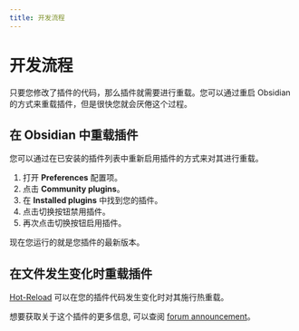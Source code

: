 ```yaml
---
title: 开发流程
---
```


# 开发流程

只要您修改了插件的代码，那么插件就需要进行重载。您可以通过重启 Obsidian 的方式来重载插件，但是很快您就会厌倦这个过程。
## 在 Obsidian 中重载插件

您可以通过在已安装的插件列表中重新启用插件的方式来对其进行重载。

1. 打开 **Preferences** 配置项。
2. 点击 **Community plugins**。
3. 在 **Installed plugins** 中找到您的插件。
4. 点击切换按钮禁用插件。
5. 再次点击切换按钮启用插件。

现在您运行的就是您插件的最新版本。

## 在文件发生变化时重载插件

[Hot-Reload](https://github.com/pjeby/hot-reload) 可以在您的插件代码发生变化时对其施行热重载。

想要获取关于这个插件的更多信息, 可以查阅 [forum announcement](https://forum.obsidian.md/t/plugin-release-for-developers-hot-reload-the-plugin-s-youre-developing/12185)。
